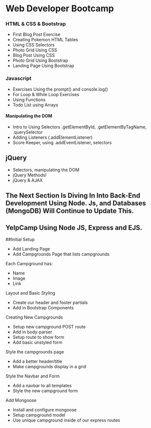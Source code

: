 # Web Developer Bootcamp

### HTML & CSS & Bootstrap
- First Blog Post Exercise
- Creating Pokemon HTML Tables
- Using CSS Selectors
- Photo Grid Using CSS
- Blog Post Using CSS 
- Photo Grid Using Bootstrap 
- Landing Page Using Bootstrap

### Javascript
- Exercises Using the prompt() and console.log()
- For Loop & While Loop Exercises
- Using Functions
- Todo List using Arrays

#### Manipulating the DOM 
- Intro to Using Selectors .getElementById, .getElementByTagName, .querySelector
- Adding Listeners (.addElementListener)
- Score Keeper, using .addEventListener, selectors

## jQuery
- Selectors, manipulating the DOM
- jQuery Methods!
- jQuery & AJAX

## The Next Section Is Diving In Into Back-End Development Using Node. Js, and Databases (MongoDB) Will Continue to Update This.

## YelpCamp Using Node JS, Express and EJS.

##Initial Setup
* Add Landing Page
* Add Campgrounds Page that lists campgrounds

Each Campground has:
   * Name
   * Image
   * Link
   
Layout and Basic Styling
* Create our header and footer partials
* Add in Bootstrap Components

Creating New Campgrounds
* Setup new campground POST route
* Add in body-parser
* Setup route to show form
* Add basic unstyled form

Style the campgrounds page
* Add a better header/title
* Make campgrounds display in a grid

Style the Navbar and Form
* Add a navbar to all templates
* Style the new campground form

Add Mongoose
* Install and configure mongoose
* Setup campground model
* Use unique campground inside of our express routes
